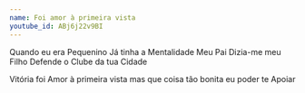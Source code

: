 ```yaml
---
name: Foi amor à primeira vista
youtube_id: ABj6j22v9BI
---
```


Quando eu era Pequenino
Já tinha a Mentalidade
Meu Pai Dizia-me meu Filho
Defende o Clube da tua Cidade

Vitória foi Amor à primeira vista
mas que coisa tão bonita
eu poder te Apoiar
